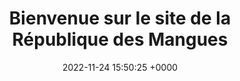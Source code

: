 ---
title: "Bienvenue sur le site de la République des Mangues"
link: "http://www.republiquedesmangues.fr"
date: "2022-11-24 15:50:25 +0000"
---